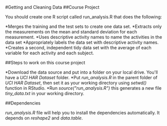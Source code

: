 #Getting and Cleaning Data
##Course Project

You should create one R script called run_analysis.R that does the following:

*Merges the training and the test sets to create one data set.
*Extracts only the measurements on the mean and standard deviation for each measurement.
*Uses descriptive activity names to name the activities in the data set
*Appropriately labels the data set with descriptive activity names.
*Creates a second, independent tidy data set with the average of each variable for each activity and each subject.

##Steps to work on this course project

*Download the data source and put into a folder on your local drive. You'll have a *UCI HAR Dataset* folder.
*Put *run_analysis.R* in the parent folder of *UCI HAR Dataset*, then set it as your working directory using *setwd()* function in RStudio.
*Run *source("run_analysis.R")* this generates a new file *tiny_data.txt* in your working directory.

##Dependencies

*run_analysis.R* file will help you to install the dependencies automatically. It depends on *reshape2* and *data.table*.